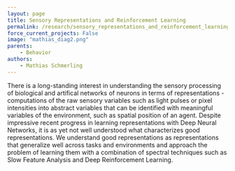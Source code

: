 ```yaml
---
layout: page
title: Sensory Representations and Reinforcement Learning
permalink: /research/sensory_representations_and_reinforcement_learning
force_current_projects: False
image: "mathias_diag2.png"
parents:
    - Behavior
authors:
    - Mathias Schmerling
---
```

There is a long-standing interest in understanding the sensory processing of biological and artifical networks of neurons in terms of representations - computations of the raw sensory variables such as light pulses or pixel intensities into abstract variables that can be identified with meaningful variables of the environment, such as spatial position of an agent. Despite impressive recent progress in learning representations with Deep Neural Networks, it is as yet not well understood what characterizes good representations. We understand good representations as representations that generalize well across tasks and environments and approach the problem of learning them with a combination of spectral techniques such as Slow Feature Analysis and Deep Reinforcement Learning.
